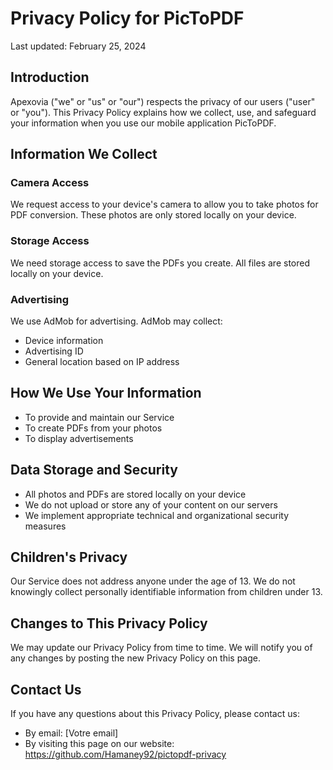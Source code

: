 # Privacy Policy for PicToPDF

Last updated: February 25, 2024

## Introduction
Apexovia ("we" or "us" or "our") respects the privacy of our users ("user" or "you"). This Privacy Policy explains how we collect, use, and safeguard your information when you use our mobile application PicToPDF.

## Information We Collect

### Camera Access
We request access to your device's camera to allow you to take photos for PDF conversion. These photos are only stored locally on your device.

### Storage Access
We need storage access to save the PDFs you create. All files are stored locally on your device.

### Advertising
We use AdMob for advertising. AdMob may collect:
- Device information
- Advertising ID
- General location based on IP address

## How We Use Your Information
- To provide and maintain our Service
- To create PDFs from your photos
- To display advertisements

## Data Storage and Security
- All photos and PDFs are stored locally on your device
- We do not upload or store any of your content on our servers
- We implement appropriate technical and organizational security measures

## Children's Privacy
Our Service does not address anyone under the age of 13. We do not knowingly collect personally identifiable information from children under 13.

## Changes to This Privacy Policy
We may update our Privacy Policy from time to time. We will notify you of any changes by posting the new Privacy Policy on this page.

## Contact Us
If you have any questions about this Privacy Policy, please contact us:
- By email: [Votre email]
- By visiting this page on our website: https://github.com/Hamaney92/pictopdf-privacy

```
